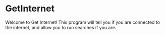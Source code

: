 # GetInternet

Welcome to Get Internet! This program will tell you if you are connected to the internet, and allow you to run searches if you are.